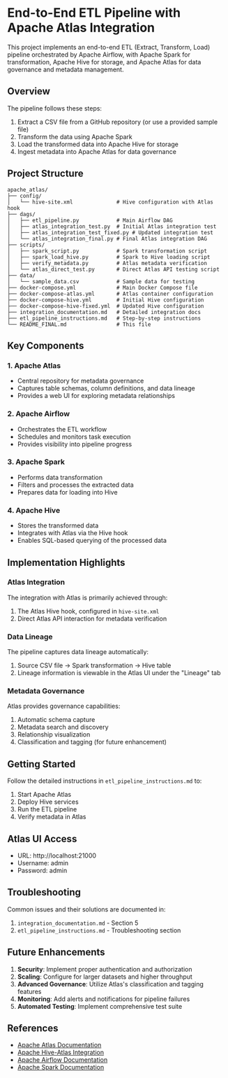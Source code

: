 # End-to-End ETL Pipeline with Apache Atlas Integration

This project implements an end-to-end ETL (Extract, Transform, Load) pipeline orchestrated by Apache Airflow, with Apache Spark for transformation, Apache Hive for storage, and Apache Atlas for data governance and metadata management.

## Overview

The pipeline follows these steps:
1. Extract a CSV file from a GitHub repository (or use a provided sample file)
2. Transform the data using Apache Spark
3. Load the transformed data into Apache Hive for storage
4. Ingest metadata into Apache Atlas for data governance

## Project Structure

```
apache_atlas/
├── config/
│   └── hive-site.xml              # Hive configuration with Atlas hook
├── dags/
│   ├── etl_pipeline.py            # Main Airflow DAG
│   ├── atlas_integration_test.py  # Initial Atlas integration test
│   ├── atlas_integration_test_fixed.py # Updated integration test
│   └── atlas_integration_final.py # Final Atlas integration DAG
├── scripts/
│   ├── spark_script.py            # Spark transformation script
│   ├── spark_load_hive.py         # Spark to Hive loading script
│   ├── verify_metadata.py         # Atlas metadata verification
│   └── atlas_direct_test.py       # Direct Atlas API testing script
├── data/
│   └── sample_data.csv            # Sample data for testing
├── docker-compose.yml             # Main Docker Compose file
├── docker-compose-atlas.yml       # Atlas container configuration
├── docker-compose-hive.yml        # Initial Hive configuration
├── docker-compose-hive-fixed.yml  # Updated Hive configuration
├── integration_documentation.md   # Detailed integration docs
├── etl_pipeline_instructions.md   # Step-by-step instructions
└── README_FINAL.md                # This file
```

## Key Components

### 1. Apache Atlas
- Central repository for metadata governance
- Captures table schemas, column definitions, and data lineage
- Provides a web UI for exploring metadata relationships

### 2. Apache Airflow
- Orchestrates the ETL workflow
- Schedules and monitors task execution
- Provides visibility into pipeline progress

### 3. Apache Spark
- Performs data transformation
- Filters and processes the extracted data
- Prepares data for loading into Hive

### 4. Apache Hive
- Stores the transformed data
- Integrates with Atlas via the Hive hook
- Enables SQL-based querying of the processed data

## Implementation Highlights

### Atlas Integration
The integration with Atlas is primarily achieved through:
1. The Atlas Hive hook, configured in `hive-site.xml`
2. Direct Atlas API interaction for metadata verification

### Data Lineage
The pipeline captures data lineage automatically:
1. Source CSV file → Spark transformation → Hive table
2. Lineage information is viewable in the Atlas UI under the "Lineage" tab

### Metadata Governance
Atlas provides governance capabilities:
1. Automatic schema capture
2. Metadata search and discovery
3. Relationship visualization
4. Classification and tagging (for future enhancement)

## Getting Started

Follow the detailed instructions in `etl_pipeline_instructions.md` to:
1. Start Apache Atlas
2. Deploy Hive services
3. Run the ETL pipeline
4. Verify metadata in Atlas

## Atlas UI Access
- URL: http://localhost:21000
- Username: admin
- Password: admin

## Troubleshooting

Common issues and their solutions are documented in:
1. `integration_documentation.md` - Section 5
2. `etl_pipeline_instructions.md` - Troubleshooting section

## Future Enhancements

1. **Security**: Implement proper authentication and authorization
2. **Scaling**: Configure for larger datasets and higher throughput
3. **Advanced Governance**: Utilize Atlas's classification and tagging features
4. **Monitoring**: Add alerts and notifications for pipeline failures
5. **Automated Testing**: Implement comprehensive test suite

## References

- [Apache Atlas Documentation](https://atlas.apache.org/)
- [Apache Hive-Atlas Integration](https://atlas.apache.org/#/HookHive)
- [Apache Airflow Documentation](https://airflow.apache.org/)
- [Apache Spark Documentation](https://spark.apache.org/)
